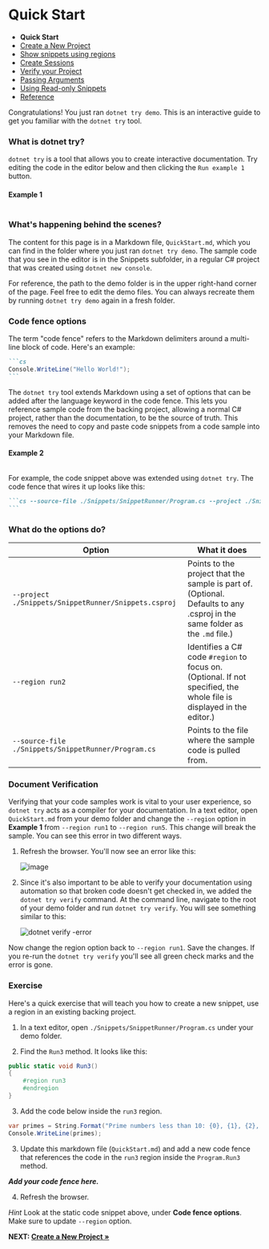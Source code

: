 # Quick Start

- **Quick Start**
- [Create a New Project](./NewProject.md)
- [Show snippets using regions](./Regions.md)
- [Create Sessions](./Sessions.md)
- [Verify your Project](./Verify.md)
- [Passing Arguments](./PassingArgs.md)
- [Using Read-only Snippets](./ReadOnlySnippets.md)
- [Reference](./Reference.md)

Congratulations! You just ran `dotnet try demo`. This is an interactive guide to get you familiar with the `dotnet try` tool. 

### What is dotnet try?

`dotnet try` is a tool that allows you to create interactive documentation. Try editing the code in the editor below and then clicking the `Run example 1` button.

#### Example 1

```csharp --source-file ./Snippets/SnippetRunner/Program.cs --project ./Snippets/SnippetRunner/Snippets.csproj --region run1
```

### What's happening behind the scenes?

The content for this page is in a Markdown file, `QuickStart.md`, which you can find in the folder where you just ran `dotnet try demo`. The sample code that you see in the editor is in the Snippets subfolder, in a regular C# project that was created using `dotnet new console`.

For reference, the path to the demo folder is in the upper right-hand corner of the page. Feel free to edit the demo files. You can always recreate them by running `dotnet try demo` again in a fresh folder.

### Code fence options

The term "code fence" refers to the Markdown delimiters around a multi-line block of code. Here's an example:

````markdown
```cs 
Console.WriteLine("Hello World!");
```
````

The `dotnet try` tool extends Markdown using a set of options that can be added after the language keyword in the code fence. This lets you reference sample code from the backing project, allowing a normal C# project, rather than the documentation, to be the source of truth. This removes the need to copy and paste code snippets from a code sample into your Markdown file.

#### Example 2

```cs --source-file ./Snippets/SnippetRunner/Program.cs --project ./Snippets/SnippetRunner/Snippets.csproj --region run2  
```

For example, the code snippet above was extended using `dotnet try`. The code fence that wires it up looks like this: 

````markdown
```cs --source-file ./Snippets/SnippetRunner/Program.cs --project ./Snippets/SnippetRunner/Snippets.csproj --region run2 
```
````

### What do the options do?

| Option                                 | What it does                                                                                                                |
|----------------------------------------|-----------------------------------------------------------------------------------------------------------------------------|
| `--project ./Snippets/SnippetRunner/Snippets.csproj` | Points to the project that the sample is part of. (Optional. Defaults to any .csproj in the same folder as the `.md` file.) |
| `--region run2`                        | Identifies a C# code `#region` to focus on. (Optional. If not specified, the whole file is displayed in the editor.)         |
| `--source-file ./Snippets/SnippetRunner/Program.cs`  | Points to the file where the sample code is pulled from.                                                                    |

### Document Verification

Verifying that your code samples work is vital to your user experience, so `dotnet try` acts as a compiler for your documentation. In a text editor, open `QuickStart.md` from your demo folder and change the `--region` option in **Example 1** from `--region run1` to `--region run5`. This change will break the sample. You can see this error in two different ways.

1. Refresh the browser. You'll now see an error like this:

    ![image](https://user-images.githubusercontent.com/547415/53391389-14743000-394b-11e9-8305-1f2a3b72f95a.png)


2. Since it's also important to be able to verify your documentation using automation so that broken code doesn't get checked in, we added the `dotnet try verify` command. At the command line, navigate to the root of your demo folder and run `dotnet try verify`. You will see something similar to this:

    ![dotnet verify -error](https://user-images.githubusercontent.com/2546640/53290283-c8b95f00-376f-11e9-8350-1a3e470267b5.PNG)

Now change the region option back to `--region run1`. Save the changes. If you re-run the  `dotnet try verify` you'll see all green check marks and the error is gone. 

### Exercise

Here's a quick exercise that will teach you how to create a new snippet, use a region in an existing backing project. 

1. In a text editor, open `./Snippets/SnippetRunner/Program.cs` under your demo folder.

2. Find the `Run3` method. It looks like this:

```cs
public static void Run3()
{
    #region run3
    #endregion
}
```

3. Add the code below inside the `run3` region.

```cs
var primes = String.Format("Prime numbers less than 10: {0}, {1}, {2}, {3}", 2, 3, 5, 7);
Console.WriteLine(primes);
```

3. Update this markdown file (`QuickStart.md`) and add a new code fence that references the code in the `run3` region inside the `Program.Run3` method. 

***Add your code fence here.***

4. Refresh the browser.

*Hint* Look at the static code snippet above, under **Code fence options**. Make sure to update `--region` option.

**NEXT: [Create a New Project &raquo;](./NewProject.md)**
